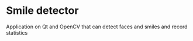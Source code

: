 # Smile detector

Application on Qt and OpenCV that can detect faces and smiles and record statistics
